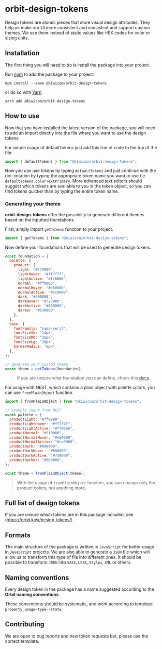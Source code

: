 # orbit-design-tokens

Design tokens are atomic pieces that store visual design attributes. They help us make our UI more consistent and consistent and support custom themes. We use them instead of static values like HEX codes for color or sizing units.

## Installation

The first thing you will need to do is install the package into your project.

Run [npm](https://www.npmjs.com/) to add the package to your project:

`npm install --save @kiwicom/orbit-design-tokens`

or do so with [Yarn](https://yarnpkg.com/):

`yarn add @kiwicom/orbit-design-tokens`

## How to use

Now that you have installed the latest version of the package, you will need to add an import directly into the file where you want to use the design tokens.

For simple usage of defaultTokens just add this line of code to the top of the file:

```jsx
import { defaultTokens } from "@kiwicom/orbit-design-tokens";
```

Now you can use tokens by typing `defaultTokens` and just continue with the dot-notation by typing the appropriate token name you want to use f.e. `defaultTokens.colorTextPrimary`. More advanced text editors should suggest which tokens are available to you in the token object, so you can find tokens quicker than by typing the entire token name.

### Generating your theme

**orbit-design-tokens** offer the possibility to generate different themes based on the inputted foundations.

First, simply import `getTokens` function to your project.

```jsx
import { getTokens } from "@kiwicom/orbit-design-tokens";
```

Now define your foundations that will be used to generate design tokens.

```jsx
const foundation = {
  palette: {
    product: {
      light: "#ff9999",
      lightHover: "#ff7f7f",
      lightActive: "#ff6666",
      normal: "#ff0000",
      normalHover: "#e50000",
      normalActive: "#cc0000",
      dark: "#990000",
      darkHover: "#720000",
      darkActive: "#630000",
      darker: "#530000",
    },
  },
  base: {
    fontFamily: "sans-serif",
    fontSizeSm: "14px",
    fontSizeMd: "16px",
    fontSizeLg: "18px",
    borderRadius: "6px",
  },
};

// generate your custom theme
const theme = getTokens(foundation);
```

> If you are unsure what foundation you can define, check this [docs](https://github.com/kiwicom/orbit/blob/master/.github/foundation.md).

For usage with NEST, which contains a plain object with palette colors, you can use `fromPlainObject` function.

```jsx
import { fromPlainObject } from "@kiwicom/orbit-design-tokens";

// example input from NEST
const palette = {
  productLight: "#ff9999",
  productLightHover: "#ff7f7f",
  productLightActive: "#ff6666",
  productNormal: "#ff0000",
  productNormalHover: "#e50000",
  productNormalActive: "#cc0000",
  productDark: "#990000",
  productDarkHover: "#890000",
  productDarkActive: "#7a0000",
  productDarker: "#5b0000",
};

const theme = fromPlainObject(theme);
```

> With the usage of `fromPlainObject` function, you can change only the product colors, not anything more.

## Full list of design tokens

If you are unsure which tokens are in this package included, see (https://orbit.kiwi/design-tokens/).

## Formats

The main structure of the package is written in `JavaScript` for better usage in `JavaScript` projects. We are also able to generate a `JSON` file which will allow us to transform this type of file into different ones. It should be possible to transform `JSON` into `SASS`, `LESS`, `Stylus`, `XML` or others.

## Naming conventions

Every design token in the package has a name suggested according to the **Orbit naming conventions**.

These conventions should be systematic, and work according to template: `property_usage-type--state`.

## Contributing

We are open to bug reports and new token requests but, please use the correct template.
